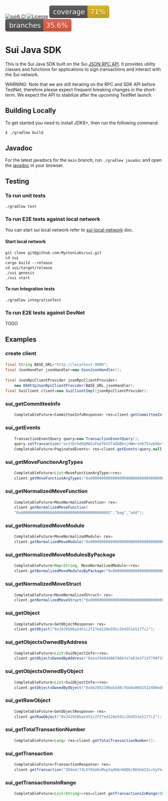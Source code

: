 [![sui4j CI](https://github.com/GrapeBaBa/sui4j/actions/workflows/build.yml/badge.svg?branch=main)](https://github.com/GrapeBaBa/sui4j/actions/workflows/build.yml)
[![License](https://img.shields.io/badge/License-Apache%202.0-blue.svg)](https://opensource.org/licenses/Apache-2.0)
![Coverage](.github/badges/jacoco.svg)
![Branches](.github/badges/branches.svg)

# Sui Java SDK

This is the Sui Java SDK built on the
Sui [JSON RPC API](https://github.com/MystenLabs/sui/blob/main/doc/src/build/json-rpc.md). It
provides utility classes and functions for applications to sign transactions and interact with the
Sui network.

WARNING: Note that we are still iterating on the RPC and SDK API before TestNet, therefore please
expect frequent breaking changes in the short-term. We expect the API to stabilize after the
upcoming TestNet launch.

## Building Locally

To get started you need to install JDK8+, then run the following command:

```bash
$ ./gradlew build
```

## Javadoc

For the latest javadocs for the `main` branch, run `./gradlew javadoc` and open
the [javadoc](build/docs/javadoc/index.html) in your browser.

## Testing

### To run unit tests

```
./gradlew test
```

### To run E2E tests against local network

You can start sui local network refer
to [sui-local-network](https://github.com/MystenLabs/sui/blob/main/doc/src/build/sui-local-network.md)
doc.

#### Start local network

```
git clone git@github.com:MystenLabs/sui.git
cd sui
cargo build --release
cd sui/target/release
./sui genesis
./sui start
```

#### To run Integration tests

```
./gradlew integrationTest
```

### To run E2E tests against DevNet

TODO

## Examples

### create client

```java
final String BASE_URL="http://localhost:9000";
final JsonHandler jsonHandler=new GsonJsonHandler();

final JsonRpcClientProvider jsonRpcClientProvider=
	new OkHttpJsonRpcClientProvider(BASE_URL,jsonHandler);
final SuiClient client=new SuiClientImpl(jsonRpcClientProvider);
```

### sui_getCommitteeInfo

```java
	CompletableFuture<CommitteeInfoResponse> res=client.getCommitteeInfo(1L);
```

### sui_getEvents

```java
	TransactionEventQuery query=new TransactionEventQuery();
	query.setTransaction("ov1tDrhdOqRW2uFweTbSSTaQbBbnjHWmrsh675lwb0Q=");
	CompletableFuture<PaginatedEvents> res=client.getEvents(query,null,1,false);
```

### sui_getMoveFunctionArgTypes

```java
	CompletableFuture<List<MoveFunctionArgType>>res=
	client.getMoveFunctionArgTypes("0x0000000000000000000000000000000000000002","bag","add");
```

### sui_getNormalizedMoveFunction

```java
	CompletableFuture<MoveNormalizedFunction> res=
	client.getNormalizedMoveFunction(
	"0x0000000000000000000000000000000000000002","bag","add");
```

### sui_getNormalizedMoveModule

```java
	CompletableFuture<MoveNormalizedModule> res=
	client.getNormalizedMoveModule("0x0000000000000000000000000000000000000002","bag");
```

### sui_getNormalizedMoveModulesByPackage

```java
	CompletableFuture<Map<String, MoveNormalizedModule>>res=
	client.getNormalizedMoveModulesByPackage("0x0000000000000000000000000000000000000002");
```

### sui_getNormalizedMoveStruct

```java
	CompletableFuture<MoveNormalizedStruct> res=
	client.getNormalizedMoveStruct("0x0000000000000000000000000000000000000002","bag","Bag");
```

### sui_getObject

```java
	CompletableFuture<GetObjectResponse> res=
	client.getObject("0x342950ba2451c2f27ed128e591c2b4551e5177c2");
```

### sui_getObjectsOwnedByAddress

```java
	CompletableFuture<List<SuiObjectInfo>>res=
	client.getObjectsOwnedByAddress("0xea79464d86786b7a7a63e3f13f798f29f5e65947");
```

### sui_getObjectsOwnedByObject

```java
	CompletableFuture<List<SuiObjectInfo>>res=
	client.getObjectsOwnedByObject("0xde2952390ab3d0cfbb0a0602532480ed5ec99cf3");
```

### sui_getRawObject

```java
	CompletableFuture<GetObjectResponse> res=
	client.getRawObject("0x342950ba2451c2f27ed128e591c2b4551e5177c2");
```

### sui_getTotalTransactionNumber

```java
	CompletableFuture<Long> res=client.getTotalTransactionNumber();
```

### sui_getTransaction

```java
	CompletableFuture<TransactionResponse> res=
	client.getTransaction("3Dda4/74LXf6GmOxMxp3qdbW/WdQ6/8EHobZ1LvSyYk=");
```

### sui_getTransactionsInRange

```java
	CompletableFuture<List<String>>res=client.getTransactionsInRange(0L,100L);
```
